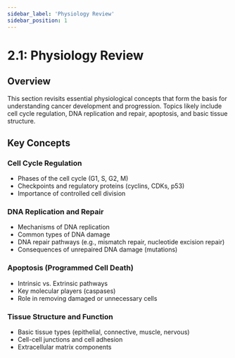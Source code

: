 ```yaml
---
sidebar_label: 'Physiology Review'
sidebar_position: 1
---
```


# 2.1: Physiology Review

## Overview
This section revisits essential physiological concepts that form the basis for understanding cancer development and progression. Topics likely include cell cycle regulation, DNA replication and repair, apoptosis, and basic tissue structure.

## Key Concepts

### Cell Cycle Regulation
- Phases of the cell cycle (G1, S, G2, M)
- Checkpoints and regulatory proteins (cyclins, CDKs, p53)
- Importance of controlled cell division

### DNA Replication and Repair
- Mechanisms of DNA replication
- Common types of DNA damage
- DNA repair pathways (e.g., mismatch repair, nucleotide excision repair)
- Consequences of unrepaired DNA damage (mutations)

### Apoptosis (Programmed Cell Death)
- Intrinsic vs. Extrinsic pathways
- Key molecular players (caspases)
- Role in removing damaged or unnecessary cells

### Tissue Structure and Function
- Basic tissue types (epithelial, connective, muscle, nervous)
- Cell-cell junctions and cell adhesion
- Extracellular matrix components
